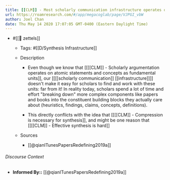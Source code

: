 ```yaml
---
title: [[CLM]] - Most scholarly communication infrastructure operates on the document as the base unit
url: https://roamresearch.com/#/app/megacoglab/page/VJPGI_vbW
author: Joel Chan
date: Thu May 14 2020 17:07:05 GMT-0400 (Eastern Daylight Time)
---
```


- #[[🌲 zettels]]

    - Tags: #[[D/Synthesis Infrastructure]]

    - Description

        - Even though we know that [[[[CLM]] - Scholarly argumentation operates on atomic statements and concepts as fundamental units]], our [[[[scholarly communication]] [[infrastructure]]]] doesn't make it easy for scholars to find and work with these units: far from it! In reality today, scholars spend a lot of time and effort "breaking down" more complex components like papers and books into the constituent building blocks they actually care about (heuristics, findings, claims, concepts, definitions).

        - This directly conflicts with the idea that [[[[CLM]] - Compression is necessary for synthesis]], and might be one reason that [[[[CLM]] - Effective synthesis is hard]]

    - Sources

        - [[@qianITunesPapersRedefining2019a]]

###### Discourse Context

- **Informed By::** [[@qianITunesPapersRedefining2019a]]
